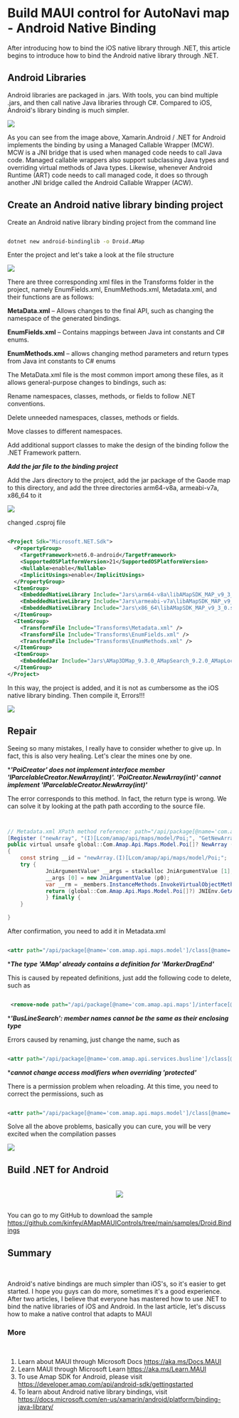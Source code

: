 # **Build MAUI control for AutoNavi map  - Android Native Binding**

After introducing how to bind the iOS native library through .NET, this article begins to introduce how to bind the Android native library through .NET.

## **Android Libraries**

Android libraries are packaged in .jars. With tools, you can bind multiple .jars, and then call native Java libraries through C#. Compared to iOS, Android's library binding is much simpler.

<img src="./imgs/02/01.png"/>
<br/>

As you can see from the image above, Xamarin.Android / .NET for Android implements the binding by using a Managed Callable Wrapper (MCW). MCW is a JNI bridge that is used when managed code needs to call Java code. Managed callable wrappers also support subclassing Java types and overriding virtual methods of Java types. Likewise, whenever Android Runtime (ART) code needs to call managed code, it does so through another JNI bridge called the Android Callable Wrapper (ACW).
<br/>


## **Create an Android native library binding project**

Create an Android native library binding project from the command line

```bash

dotnet new android-bindinglib -o Droid.AMap

```

Enter the project and let's take a look at the file structure

<img src="./imgs/02/02.png"/>
<br/>

There are three corresponding xml files in the Transforms folder in the project, namely EnumFields.xml, EnumMethods.xml, Metadata.xml, and their functions are as follows:

**MetaData.xml** – Allows changes to the final API, such as changing the namespace of the generated bindings.

**EnumFields.xml** – Contains mappings between Java int constants and C# enums.

**EnumMethods.xml** – allows changing method parameters and return types from Java int constants to C# enums

The MetaData.xml file is the most common import among these files, as it allows general-purpose changes to bindings, such as:

Rename namespaces, classes, methods, or fields to follow .NET conventions.

Delete unneeded namespaces, classes, methods or fields.

Move classes to different namespaces.

Add additional support classes to make the design of the binding follow the .NET Framework pattern.

***Add the jar file to the binding project***

Add the Jars directory to the project, add the jar package of the Gaode map to this directory, and add the three directories arm64-v8a, armeabi-v7a, x86_64 to it

<img src="./imgs/02/03.png"/>
<br/>

changed .csproj file

```xml

<Project Sdk="Microsoft.NET.Sdk">
  <PropertyGroup>
    <TargetFramework>net6.0-android</TargetFramework>
    <SupportedOSPlatformVersion>21</SupportedOSPlatformVersion>
    <Nullable>enable</Nullable>
    <ImplicitUsings>enable</ImplicitUsings>
  </PropertyGroup>
  <ItemGroup>
    <EmbeddedNativeLibrary Include="Jars\arm64-v8a\libAMapSDK_MAP_v9_3_0.so" />
    <EmbeddedNativeLibrary Include="Jars\armeabi-v7a\libAMapSDK_MAP_v9_3_0.so" />
    <EmbeddedNativeLibrary Include="Jars\x86_64\libAMapSDK_MAP_v9_3_0.so" /> 
  </ItemGroup>
  <ItemGroup>
    <TransformFile Include="Transforms\Metadata.xml" />
    <TransformFile Include="Transforms\EnumFields.xml" />
    <TransformFile Include="Transforms\EnumMethods.xml" />
  </ItemGroup>
  <ItemGroup>
    <EmbeddedJar Include="Jars\AMap3DMap_9.3.0_AMapSearch_9.2.0_AMapLocation_6.1.0_20220608.jar" />
  </ItemGroup>
</Project>


```

In this way, the project is added, and it is not as cumbersome as the iOS native library binding. Then compile it, Errors!!!

<img src="./imgs/02/04.png"/>
<br/>



## **Repair**

Seeing so many mistakes, I really have to consider whether to give up. In fact, this is also very healing. Let's clear the mines one by one.

****'PoiCreator' does not implement interface member 'IParcelableCreator.NewArray(int)'. 'PoiCreator.NewArray(int)' cannot implement 'IParcelableCreator.NewArray(int)'***

The error corresponds to this method. In fact, the return type is wrong. We can solve it by looking at the path path according to the source file.

```java


// Metadata.xml XPath method reference: path="/api/package[@name='com.amap.api.maps.model']/class[@name='PoiCreator']/method[@name='newArray' and count(parameter)=1 and parameter[1][@type='int']]"
[Register ("newArray", "(I)[Lcom/amap/api/maps/model/Poi;", "GetNewArray_IHandler")]
public virtual unsafe global::Com.Amap.Api.Maps.Model.Poi[]? NewArray (int p0)
{
	const string __id = "newArray.(I)[Lcom/amap/api/maps/model/Poi;";
	try {
			JniArgumentValue* __args = stackalloc JniArgumentValue [1];
			__args [0] = new JniArgumentValue (p0);
			var __rm = _members.InstanceMethods.InvokeVirtualObjectMethod (__id, this, __args);
			return (global::Com.Amap.Api.Maps.Model.Poi[]?) JNIEnv.GetArray (__rm.Handle, JniHandleOwnership.TransferLocalRef, typeof (global::Com.Amap.Api.Maps.Model.Poi));
			} finally {
	}
    
}

```

After confirmation, you need to add it in Metadata.xml

```xml

<attr path="/api/package[@name='com.amap.api.maps.model']/class[@name='PoiCreator']/method[@name='newArray' and count(parameter)=1 and parameter[1][@type='int']]" name="managedReturn">Java.Lang.Object[]</attr>

```

****The type 'AMap' already contains a definition for 'MarkerDragEnd'***

This is caused by repeated definitions, just add the following code to delete, such as


```xml

 <remove-node path="/api/package[@name='com.amap.api.maps']/interface[@name='AMap.OnCameraChangeListener']" />

```

****'BusLineSearch': member names cannot be the same as their enclosing type***

Errors caused by renaming, just change the name, such as

```xml

<attr path="/api/package[@name='com.amap.api.services.busline']/class[@name='BusLineSearch']" name="managedName">AmapBusLineSearch</attr>

```

****cannot change access modifiers when overriding 'protected'***

There is a permission problem when reloading. At this time, you need to correct the permissions, such as

```xml

<attr path="/api/package[@name='com.amap.api.maps.model']/class[@name='PolygonOptions']/method[@name='getUpdateFlags' and count(parameter)=0]" name="visibility">protected</attr>

```

Solve all the above problems, basically you can cure, you will be very excited when the compilation passes

<img src="./imgs/02/05.png"/>

<br/>


## **Build .NET for Android**
<br/>
<div style="text-align:center">
<img src="./imgs/02/06.jpeg"/>
</div>
<br/>

You can go to my GitHub to download the sample https://github.com/kinfey/AMapMAUIControls/tree/main/samples/Droid.Bindings


## **Summary**
<br/>

Android's native bindings are much simpler than iOS's, so it's easier to get started. I hope you guys can do more, sometimes it's a good experience. After two articles, I believe that everyone has mastered how to use .NET to bind the native libraries of iOS and Android. In the last article, let's discuss how to make a native control that adapts to MAUI
<br/>


### **More**
<br/>


1. Learn about MAUI through Microsoft Docs https://aka.ms/Docs.MAUI
2. Learn MAUI through Microsoft Learn https://aka.ms/Learn.MAUI
3. To use Amap SDK for Android, please visit https://developer.amap.com/api/android-sdk/gettingstarted
4. To learn about Android native library bindings, visit https://docs.microsoft.com/en-us/xamarin/android/platform/binding-java-library/

